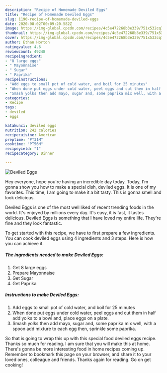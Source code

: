 ```yaml
---
description: "Recipe of Homemade Deviled Eggs"
title: "Recipe of Homemade Deviled Eggs"
slug: 1190-recipe-of-homemade-deviled-eggs
date: 2020-08-02T00:09:20.582Z
image: https://img-global.cpcdn.com/recipes/4c5e472268b3e339/751x532cq70/deviled-eggs-recipe-main-photo.jpg
thumbnail: https://img-global.cpcdn.com/recipes/4c5e472268b3e339/751x532cq70/deviled-eggs-recipe-main-photo.jpg
cover: https://img-global.cpcdn.com/recipes/4c5e472268b3e339/751x532cq70/deviled-eggs-recipe-main-photo.jpg
author: Ethan Horton
ratingvalue: 4.6
reviewcount: 49248
recipeingredient:
- "8 large eggs"
- " Mayonnaise"
- " Sugar"
- " Paprika"
recipeinstructions:
- "Add eggs to small pot of cold water, and boil for 25 minutes"
- "When done put eggs under cold water, peel eggs and cut them in half add yolks to a bowl and, place eggs on a plate."
- "Smash yolks then add mayo, sugar and, some paprika mix well, with a spoon add mixture to each egg then, sprinkle some paprika."
categories:
- Recipe
tags:
- deviled
- eggs

katakunci: deviled eggs 
nutrition: 242 calories
recipecuisine: American
preptime: "PT31M"
cooktime: "PT56M"
recipeyield: "1"
recipecategory: Dinner

---
```



![Deviled Eggs](https://img-global.cpcdn.com/recipes/4c5e472268b3e339/751x532cq70/deviled-eggs-recipe-main-photo.jpg)

Hey everyone, hope you're having an incredible day today. Today, I'm gonna show you how to make a special dish, deviled eggs. It is one of my favorites. This time, I am going to make it a bit tasty. This is gonna smell and look delicious.



Deviled Eggs is one of the most well liked of recent trending foods in the world. It's enjoyed by millions every day. It's easy, it is fast, it tastes delicious. Deviled Eggs is something that I have loved my entire life. They're fine and they look fantastic.


To get started with this recipe, we have to first prepare a few ingredients. You can cook deviled eggs using 4 ingredients and 3 steps. Here is how you can achieve it.

<!--inarticleads1-->

##### The ingredients needed to make Deviled Eggs:

1. Get 8 large eggs
1. Prepare  Mayonnaise
1. Get  Sugar
1. Get  Paprika




<!--inarticleads2-->

##### Instructions to make Deviled Eggs:

1. Add eggs to small pot of cold water, and boil for 25 minutes
1. When done put eggs under cold water, peel eggs and cut them in half add yolks to a bowl and, place eggs on a plate.
1. Smash yolks then add mayo, sugar and, some paprika mix well, with a spoon add mixture to each egg then, sprinkle some paprika.




So that is going to wrap this up with this special food deviled eggs recipe. Thanks so much for reading. I am sure that you will make this at home. There's gonna be more interesting food in home recipes coming up. Remember to bookmark this page on your browser, and share it to your loved ones, colleague and friends. Thanks again for reading. Go on get cooking!
